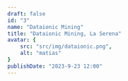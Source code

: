 ```yaml
---
draft: false
id: "3"
name: "Dataionic Mining"
title: "Dataionic Mining, La Serena"
avatar: {
    src: "src/img/dataionic.png",
    alt: "matias"
}
publishDate: "2023-9-23 12:00"
---
```

